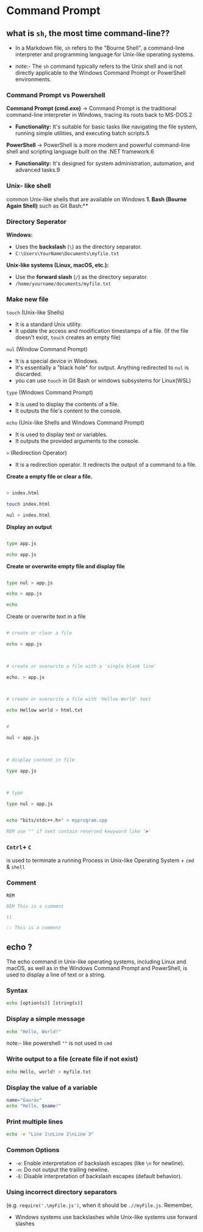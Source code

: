 # Command Prompt


## what is `sh`, the most time command-line??

- In a Markdown file, `sh` refers to the "Bourne Shell", a command-line interpreter and programming language for Unix-like operating systems.

- note:- The `sh` command typically refers to the Unix shell and is not directly applicable to the Windows Command Prompt or PowerShell environments.

### Command Prompt vs Powershell

**Command Prompt (cmd.exe)** -> Command Prompt is the traditional command-line interpreter in Windows, tracing its roots back to MS-DOS.2
- **Functionality:** It's suitable for basic tasks like navigating the file system, running simple utilities, and executing batch scripts.5

**PowerShell** -> PowerShell is a more modern and powerful command-line shell and scripting language built on the .NET framework.6
- **Functionality:** It's designed for system administration, automation, and advanced tasks.9

### Unix- like shell 

common Unix-like shells that are available on Windows **1. Bash (Bourne Again Shell)** such as Git Bash:** 

### Directory Seperator

**Windows:** 
- Uses the **backslash** (`\`) as the directory separator.
 - `C:\Users\YourName\Documents\myfile.txt`

**Unix-like systems (Linux, macOS, etc.):**
- Use the **forward slash** (`/`) as the directory separator.
- `/home/yourname/documents/myfile.txt`
### Make new file

`touch` (Unix-like Shells)
- It is a standard Unix utility.
- It update the access and modification timestamps of a file. (If the file doesn't exist, `touch` creates an empty file)

`nul` (Window Command Prompt)
- It is a special device in Windows.
- It's essentially a "black hole" for output. Anything redirected to `nul` is discarded.
- you can use `touch` in Git Bash or windows subsystems for Linux(WSL)

`type` (Windows Command Prompt)
- It is used to display the contents of a file.
- It outputs the file's content to the console.

`echo` (Unix-like Shells and Windows Command Prompt)
- It is used to display text or variables.
- It outputs the provided arguments to the console.

`>` (Redirection Operator)
- It is a redirection operator. It redirects the output of a command to a file.


**Create a empty file or clear a file.**

```sh

> index.html

touch index.html

nul > index.html

```

**Display an output**

```sh

type app.js

echo app.js

```


**Create or overwrite empty file and display file**

```sh

type nul > app.js

echo > app.js

echo

```

  

Create or overwrite text in a file

```sh

# create or clear a file

echo > app.js

  

# create or overwrite a file with a 'single blank line'

echo. > app.js

  

# create or overwrite a file with 'Hellow World' text

echo Hellow world > html.txt

```

```sh

#

nul > app.js

  

# display content in file

type app.js

  

# type

type nul > app.js

```

```cmd

echo "bits/stdc++.h>" > myprogram.cpp

REM use "" if text contain reserved kewyword like '>'

```


### `Cntrl`+ `C` 
is used to terminate a running Process in Unix-like Operating System + `cmd` & `shell`
### Comment

`REM`
```cmd
REM This is a comment
```
`::`
```cmd
:: This is a comment
```
## echo ?
The echo command in Unix-like operating systems, including Linux and macOS, as well as in the Windows Command Prompt and PowerShell, is used to display a line of text or a string.

### Syntax
```sh
echo [option(s)] [string(s)]
```
### Display a simple message
```sh
echo "Hello, World!"
```
note:- like powershell `""` is not used in `cmd`

### Write output to a file (create file if not exist)

```sh
echo Hello, world! > myfile.txt
```

###  Display the value of a variable
```sh
name="Gaurav"
echo "Hello, $name!"
```

###  Print multiple lines
```sh
echo -e "Line 1\nLine 2\nLine 3"
```
### Common Options
- `-e`: Enable interpretation of backslash escapes (like `\n` for newline).
- `-n`: Do not output the trailing newline.
- `-E`: Disable interpretation of backslash escapes (default behavior).

### Using incorrect directory separators 
(e.g. `require('.\myFile.js')`, when it should be `.//myFile.js`. Remember, 
- Windows systems use backslashes while Unix-like systems use forward slashes



